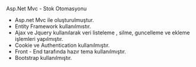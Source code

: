 Asp.Net Mvc - Stok Otomasyonu
- Asp.net Mvc ile oluşturulmuştur.
- Entity Framework kullanılmıstır.
- Ajax ve Jquery kullanılarak veri listeleme , silme, guncelleme ve ekleme işlemleri yapılmıştır.
- Cookie ve Authentication kullanılmıştır.
- Front - End tarafında hazır tema kullanılmıştır.
- Bootstrap kullanılmıştır.
